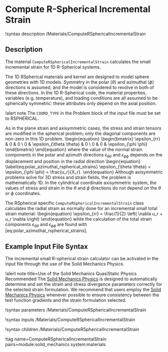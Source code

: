 # Compute R-Spherical Incremental Strain

!syntax description /Materials/ComputeRSphericalIncrementalStrain

## Description

The material `ComputeRSphericalIncrementalStrain` calculates the small incremental strain for 1D
R-Spherical systems.

The 1D RSpherical materials and kernel are designed to model sphere geometries with 1D models.
Symmetry in the polar ($\theta$) and azimuthal ($\phi$) directions is assumed, and the model is
considered to revolve in both of these directions.  In the 1D R-Spherical code, the material
properties, variables (e.g. temperature), and loading conditions are all assumed to be spherically
symmetric: these attributes only depend on the axial position.

!alert note
The `COORD_TYPE` in the Problem block of the input file must be set to RSPHERICAL.

As in the plane strain and axisymmetric cases, the stress and strain tensors are modified in the
spherical problem; only the diagonal components are non-zero in this 1D problem.
\begin{equation}
\begin{bmatrix}
\epsilon_{rr} & 0 & 0 \\
0 & \epsilon_{\theta \theta} & 0 \\
0 & 0 & \epsilon_{\phi \phi}
\end{bmatrix}
\end{equation}
where the value of the normal strain components in the polar and azimuth directions $\epsilon_{\theta
\theta}$ and $\epsilon_{\phi \phi}$ depends on the displacement and position in the radial direction
\begin{equation}
  \label{eq:polar_azimuthal_rspherical_strains}
  \epsilon_{\theta \theta} = \epsilon_{\phi \phi} = \frac{u_r}{X_r}.
\end{equation}
Although axisymmetric problems solve for 3D stress and strain fields, the problem is mathematically
1D.  In the cylindrical coordinate axisymmetric system, the values of stress and strain in the
$\theta$ and $\phi$ directions do not depend on the $\theta$ or $\phi$ coordinates.

The RSpherical specific `ComputeRSphericalIncrementalStrain` class calculates the radial strain as
normally done for an incremental small total strain material:
\begin{equation}
  \epsilon_{rr} = \frac{1}{2} \left( \nabla u_r + u_r \nabla \right)
\end{equation}
while the calculation of the total strain components $\epsilon_{\theta \theta}$ and $\epsilon_{\phi
\phi}$ are found with [eq:polar_azimuthal_rspherical_strains].

## Example Input File Syntax

The incremental small R-spherical strain calculator can be activated in the input file through the
use of the Solid Mechanics Physics.

!alert note title=Use of the Solid Mechanics QuasiStatic Physics Recommended
The [Solid Mechanics Physics](/Physics/SolidMechanics/QuasiStatic/index.md) is designed to
automatically determine and set the strain and stress divergence parameters correctly for the
selected strain formulation.  We recommend that users employ the
[Solid Mechanics Physics](/Physics/SolidMechanics/QuasiStatic/index.md) whenever possible
to ensure consistency between the test function gradients and the strain formulation selected.

!syntax parameters /Materials/ComputeRSphericalIncrementalStrain

!syntax inputs /Materials/ComputeRSphericalIncrementalStrain

!syntax children /Materials/ComputeRSphericalIncrementalStrain

!tag name=ComputeRSphericalIncrementalStrain pairs=module:solid_mechanics system:materials

